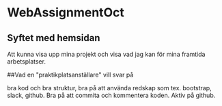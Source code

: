# WebAssignmentOct

## Syftet med hemsidan 

Att kunna visa upp mina projekt och visa vad jag kan för mina framtida arbetsplatser.

##Vad en "praktikplatsanställare" vill svar på 

bra kod och bra struktur, bra på att använda redskap som tex. bootstrap, slack, github.
Bra på att commita och kommentera koden. Aktiv på github.
